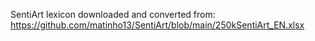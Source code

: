 SentiArt lexicon downloaded and converted from: https://github.com/matinho13/SentiArt/blob/main/250kSentiArt_EN.xlsx